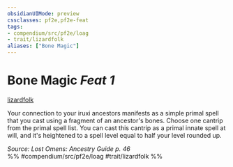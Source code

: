 ```yaml
---
obsidianUIMode: preview
cssclasses: pf2e,pf2e-feat
tags:
- compendium/src/pf2e/loag
- trait/lizardfolk
aliases: ["Bone Magic"]
---
```

# Bone Magic  *Feat 1*  
[lizardfolk](rules/traits/lizardfolk-b1.md "Lizardfolk Ancestry & Heritage Trait")  


Your connection to your iruxi ancestors manifests as a simple primal spell that you cast using a fragment of an ancestor's bones. Choose one cantrip from the primal spell list. You can cast this cantrip as a primal innate spell at will, and it's heightened to a spell level equal to half your level rounded up.

*Source: Lost Omens: Ancestry Guide p. 46*  
%% #compendium/src/pf2e/loag #trait/lizardfolk %%
